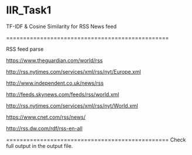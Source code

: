 # IIR_Task1
TF-IDF &amp; Cosine Similarity for RSS News feed

================================================

RSS feed parse

https://www.theguardian.com/world/rss

http://rss.nytimes.com/services/xml/rss/nyt/Europe.xml 

http://www.independent.co.uk/news/rss 

http://feeds.skynews.com/feeds/rss/world.xml

http://rss.nytimes.com/services/xml/rss/nyt/World.xml 

https://www.cnet.com/rss/news/ 

http://rss.dw.com/rdf/rss-en-all


================================================ 
Check full output in the output file.
